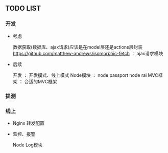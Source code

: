 
## TODO LIST

### 开发

* 考虑

    数据获取(数据库、ajax请求)应该是在model层还是actions层封装
    https://github.com/matthew-andrews/isomorphic-fetch  ： ajax请求模块

* 后续

    开发 ：
        开发模式、线上模式
    Node模块 ：
        node passport
        node ral
    MVC框架 ：
        合适的MVC框架


### 提测


### 线上

* Nginx 转发配置
* 监控、报警

    Node Log模块
